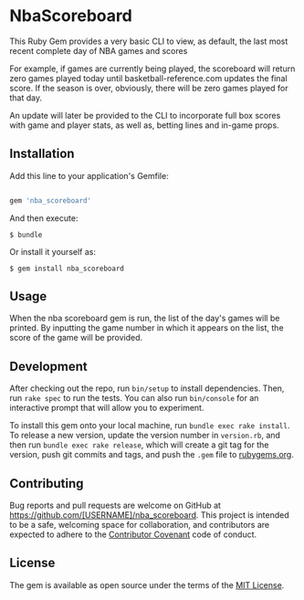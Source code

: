 # NbaScoreboard

This Ruby Gem provides a very basic CLI to view, as default, the last most recent complete day of NBA games and scores

For example, if games are currently being played, the scoreboard will return zero games played today until basketball-reference.com updates the final score. If the season is over, obviously, there will be zero games played for that day. 

An update will later be provided to the CLI to incorporate full box scores with game and player stats, as well as, betting lines and in-game props.

## Installation

Add this line to your application's Gemfile:

```ruby

gem 'nba_scoreboard'

```

And then execute:

    $ bundle

Or install it yourself as:

    $ gem install nba_scoreboard

## Usage

When the nba scoreboard gem is run, the list of the day's games will be printed. By inputting the game number in which it appears on the list, the score of the game will be provided. 

## Development

After checking out the repo, run `bin/setup` to install dependencies. Then, run `rake spec` to run the tests. You can also run `bin/console` for an interactive prompt that will allow you to experiment.

To install this gem onto your local machine, run `bundle exec rake install`. To release a new version, update the version number in `version.rb`, and then run `bundle exec rake release`, which will create a git tag for the version, push git commits and tags, and push the `.gem` file to [rubygems.org](https://rubygems.org).

## Contributing

Bug reports and pull requests are welcome on GitHub at https://github.com/[USERNAME]/nba_scoreboard. This project is intended to be a safe, welcoming space for collaboration, and contributors are expected to adhere to the [Contributor Covenant](http://contributor-covenant.org) code of conduct.

## License

The gem is available as open source under the terms of the [MIT License](http://opensource.org/licenses/MIT).


